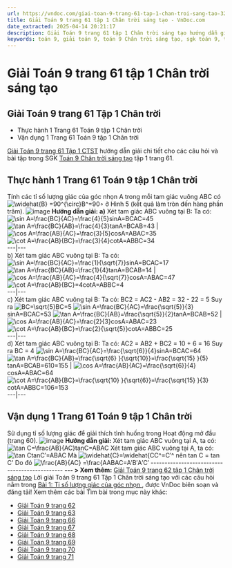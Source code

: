```yaml
---
url: https://vndoc.com/giai-toan-9-trang-61-tap-1-chan-troi-sang-tao-324863
title: Giải Toán 9 trang 61 tập 1 Chân trời sáng tạo - VnDoc.com
date_extracted: 2025-04-14 20:21:17
description: Giải Toán 9 trang 61 tập 1 Chân trời sáng tạo hướng dẫn giải chi tiết các câu hỏi và bài tập trong SGK Toán 9 Chân trời sáng tạo tập 1.
keywords: toán 9, giải toán 9, toán 9 Chân trời sáng tạo, sgk toán 9, toán lớp 9, toán lớp 9 Chân trời sáng tạo, sgk toán 9 Chân trời sáng tạo, toán 9 ctst, giải sgk toán 9 Chân trời sáng tạo, toán 9 Chân trời sáng tạo tập 1, giải bài tập toán 9 Chân trời sáng tạo, Tỉ số lượng giác của góc nhọn, toán 9 Chân trời trang 64, toán 9 Chân trời tập 1 trang 66, toán 9 Chân trời tập 1 trang 65, toán 9 Chân trời tập 1 trang 63, toán 9 trang 61, giải toán 9 trang 61, toán 9 trang 61 chân trời, giải toán 9 trang 61 chân trời
---
```


# Giải Toán 9 trang 61 tập 1 Chân trời sáng tạo
## **Giải Toán 9 trang 61 Tập 1 Chân trời**
  * Thực hành 1 Trang 61 Toán 9 tập 1 Chân trời
  * Vận dụng 1 Trang 61 Toán 9 tập 1 Chân trời

[Giải Toán 9 trang 61 Tập 1 CTST](<https://vndoc.com/giai-toan-9-trang-61-tap-1-chan-troi-sang-tao-324863>) hướng dẫn giải chi tiết cho các câu hỏi và bài tập trong SGK [Toán 9 Chân trời sáng tạo](<https://vndoc.com/toan-9-chan-troi-sang-tao>) tập 1 trang 61.
## **Thực hành 1 Trang 61 Toán 9 tập 1 Chân trời**
Tính các tỉ số lượng giác của góc nhọn A trong mỗi tam giác vuông ABC có ![\\widehat{B} =90^{\\circ}](https://i.vdoc.vn/data/image/blank.png)B^=90∘ ở Hình 5 \(kết quả làm tròn đến hàng phần trăm\).
![image](https://i.vdoc.vn/data/image/2024/07/22/638572821211659220.png)
**Hướng dẫn giải:**
**a\)** Xét tam giác ABC vuông tại B:
Ta có:
![\\sin A=\\frac{BC}{AC}=\\frac{4}{5}](https://i.vdoc.vn/data/image/blank.png)sin⁡A=BCAC=45 ![\\tan A=\\frac{BC}{AB}=\\frac{4}{3}](https://i.vdoc.vn/data/image/blank.png)tan⁡A=BCAB=43 |  ![\\cos A=\\frac{AB}{AC}=\\frac{3}{5}](https://i.vdoc.vn/data/image/blank.png)cos⁡A=ABAC=35 ![\\cot A=\\frac{AB}{BC}=\\frac{3}{4}](https://i.vdoc.vn/data/image/blank.png)cot⁡A=ABBC=34  
---|---  
b\) Xét tam giác ABC vuông tại B:
Ta có:
![\\sin A=\\frac{BC}{AC}=\\frac{1}{\\sqrt{7}}](https://i.vdoc.vn/data/image/blank.png)sin⁡A=BCAC=17 ![\\tan A=\\frac{BC}{AB}=\\frac{1}{4}](https://i.vdoc.vn/data/image/blank.png)tan⁡A=BCAB=14 |  ![\\cos A=\\frac{AB}{AC}=\\frac{4}{\\sqrt{7}}](https://i.vdoc.vn/data/image/blank.png)cos⁡A=ABAC=47 ![\\cot A=\\frac{AB}{BC}=4](https://i.vdoc.vn/data/image/blank.png)cot⁡A=ABBC=4  
---|---  
c\) Xét tam giác ABC vuông tại B:
Ta có: BC2 = AC2 \- AB2 = 32 \- 22 = 5
Suy ra ![BC=\\sqrt{5}](https://i.vdoc.vn/data/image/blank.png)BC=5
![\\sin A=\\frac{BC}{AC}=\\frac{\\sqrt{5}}{3}](https://i.vdoc.vn/data/image/blank.png)sin⁡A=BCAC=53 ![\\tan A=\\frac{BC}{AB}=\\frac{\\sqrt{5}}{2}](https://i.vdoc.vn/data/image/blank.png)tan⁡A=BCAB=52 |  ![\\cos A=\\frac{AB}{AC}=\\frac{2}{3}](https://i.vdoc.vn/data/image/blank.png)cos⁡A=ABAC=23 ![\\cot A=\\frac{AB}{BC}=\\frac{2}{\\sqrt{5}}](https://i.vdoc.vn/data/image/blank.png)cot⁡A=ABBC=25  
---|---  
d\) Xét tam giác ABC vuông tại B:
Ta có: AC2 = AB2 \+ BC2 = 10 + 6 = 16
Suy ra BC = 4
![\\sin A=\\frac{BC}{AC}=\\frac{\\sqrt{6}}{4}](https://i.vdoc.vn/data/image/blank.png)sin⁡A=BCAC=64 ![\\tan A=\\frac{BC}{AB}=\\frac{\\sqrt{6} }{\\sqrt{10}}=\\frac{\\sqrt{15} }{5}](https://i.vdoc.vn/data/image/blank.png)tan⁡A=BCAB=610=155 |  ![\\cos A=\\frac{AB}{AC}=\\frac{\\sqrt{6}}{4}](https://i.vdoc.vn/data/image/blank.png)cos⁡A=ABAC=64 ![\\cot A=\\frac{AB}{BC}=\\frac{\\sqrt{10} }{\\sqrt{6}}=\\frac{\\sqrt{15} }{3}](https://i.vdoc.vn/data/image/blank.png)cot⁡A=ABBC=106=153  
---|---  
## **Vận dụng 1 Trang 61 Toán 9 tập 1 Chân trời**
Sử dụng tỉ số lượng giác để giải thích tình huống trong Hoạt động mở đầu \(trang 60\).
![image](https://i.vdoc.vn/data/image/2024/07/22/638572821209784589.png)
**Hướng dẫn giải:**
Xét tam giác ABC vuông tại A, ta có: ![\\tan C=\\frac{AB}{AC}](https://i.vdoc.vn/data/image/blank.png)tan⁡C=ABAC
Xét tam giác ABC vuông tại A, ta có: ![\\tan C](https://i.vdoc.vn/data/image/blank.png)tan⁡C′=ABAC
Mà ![\\widehat{C}=\\widehat{C](https://i.vdoc.vn/data/image/blank.png)C^=C′^ nên tan C = tan C'
Do đó ![\\frac{AB}{AC} =\\frac{A](https://i.vdoc.vn/data/image/blank.png)ABAC=A′B′A′C′
\----------------------------------------------
**\--- > Xem thêm:** [Giải Toán 9 trang 62 tập 1 Chân trời sáng tạo](<https://vndoc.com/giai-toan-9-trang-62-tap-1-chan-troi-sang-tao-324933>)
Lời giải Toán 9 trang 61 Tập 1 Chân trời sáng tạo với các câu hỏi nằm trong [Bài 1: Tỉ số lượng giác của góc nhọn ](<https://vndoc.com/toan-9-chan-troi-sang-tao-bai-1-ti-so-luong-giac-cua-goc-nhon-321023>), được VnDoc biên soạn và đăng tải\!
Xem thêm các bài Tìm bài trong mục này khác:
  * [Giải Toán 9 trang 62](</giai-toan-9-trang-62-tap-1-chan-troi-sang-tao-324933>)
  * [Giải Toán 9 trang 63](</giai-toan-9-trang-63-tap-1-chan-troi-sang-tao-324937>)
  * [Giải Toán 9 trang 66](</giai-toan-9-trang-66-tap-1-chan-troi-sang-tao-324940>)
  * [Giải Toán 9 trang 67](</giai-toan-9-trang-67-tap-1-chan-troi-sang-tao-324948>)
  * [Giải Toán 9 trang 68](</giai-toan-9-trang-68-tap-1-chan-troi-sang-tao-324949>)
  * [Giải Toán 9 trang 69](</giai-toan-9-trang-69-tap-1-chan-troi-sang-tao-324951>)
  * [Giải Toán 9 trang 70](</giai-toan-9-trang-70-tap-1-chan-troi-sang-tao-324954>)
  * [Giải Toán 9 trang 71](</giai-toan-9-trang-71-tap-1-chan-troi-sang-tao-324964>)

